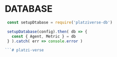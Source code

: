 # DATABASE


```js
 const setupDtabase = require('platziverse-db')

 setupDatabase(config).then( db => {
   const { Agent, Metric } = db
 } ).catch( err => console.error )

```# platzi-verse
